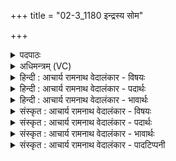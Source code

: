 +++
title = "02-3_1180 इन्द्रस्य सोम"

+++
<details><summary>पदपाठः</summary>

इ꣡न्द्र꣢꣯स्य। सो꣣म। रा꣡ध꣢꣯से। पु꣣नानः꣢। हा꣡र्दि꣢꣯। चो꣣दय। देवा꣡ना꣢म्। यो꣡नि꣢꣯म्। आ꣣स꣡द꣢म्। आ꣣। स꣡द꣢꣯म्। ११८०।
</details>

<details><summary>अधिमन्त्रम् (VC)</summary>

- पवमानः सोमः
- असितः काश्यपो देवलो वा
- गायत्री
- षड्जः
</details>

<details><summary>हिन्दी : आचार्य रामनाथ वेदालंकार - विषयः</summary>

अगले मन्त्र में सोम परमात्मा को सम्बोधन है।
</details>

<details><summary>हिन्दी : आचार्य रामनाथ वेदालंकार - पदार्थः</summary>

पदार्थान्वयभाषाः -  हे(सोम)रसागार परमात्मन्! (इन्द्रस्य)जीवात्मा की(राधसे)ऐश्वर्यप्राप्ति और सिद्धिप्राप्ति के लिए(पुनानः)पवित्रता देते हुए आप(देवानाम् योनिम्)दिव्य मुक्तजनों के घर अर्थात् मोक्षलोक को(आसदम्)प्राप्त कराने के लिए(हार्दि)सबके प्रति सौहार्द को(चोदय)हमारे अन्तर प्रेरित करो ॥३॥
</details>

<details><summary>हिन्दी : आचार्य रामनाथ वेदालंकार - भावार्थः</summary>

भावार्थभाषाः -  जनसाधारण से विद्वेष करनेवाले लोग मोक्ष पाने में समर्थ नहीं होते ॥३॥
</details>

<details><summary>संस्कृत : आचार्य रामनाथ वेदालंकार - विषयः</summary>

अथ सोमः परमात्मा सम्बोध्यते।
</details>

<details><summary>संस्कृत : आचार्य रामनाथ वेदालंकार - पदार्थः</summary>

पदार्थान्वयभाषाः -  हे(सोम)रसागार परमात्मन्! (इन्द्रस्य)जीवात्मनः(राधसे)ऐश्वर्यप्राप्तये सिद्धिप्राप्तये वा(पुनानः)पवित्रतां प्रयच्छन् त्वम्(देवानाम्)दिव्यानां मुक्तजनानाम्(योनिम्)गृहं,मोक्षलोकमित्यर्थः(आसदम्)आसादयितुम्[अत्र आङ्पूर्वाद् णिज्गर्भात् षद्लृ धातोः तुमर्थे बाहुलकाच्छान्दसो णमुल् प्रत्ययः।] (हार्दि२)सर्वान् प्रति सौहार्दम्।[अत्र द्वितीयैकवचनस्य लुक्।] (चोदय)अस्मासु प्रेरय ॥३॥
</details>

<details><summary>संस्कृत : आचार्य रामनाथ वेदालंकार - भावार्थः</summary>

भावार्थभाषाः -  लोकविद्वेषिणो जना मोक्षं प्राप्तुं न क्षमन्ते ॥३॥
</details>

<details><summary>संस्कृत : आचार्य रामनाथ वेदालंकार - पादटिप्पनी</summary>

टिप्पणी:   १. ऋ० ९।८।३, ‘ऋ॒तस्य॒ योनि॑मा॒सद॑म्’ इति तृतीयः पादः। २. हार्दि हृदये—इति वि०। हृदयसम्बन्धिस्थानम्—इति सा०।
</details>